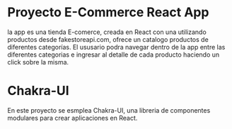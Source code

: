# Proyecto E-Commerce React App
la app es una tienda E-comerce, creada en React con una utilizando productos desde fakestoreapi.com, ofrece un catalogo productos de diferentes categorías.
El ususario podra navegar dentro de la app entre las diferentes categorias e ingresar al detalle de cada producto haciendo un click sobre la misma.

# Chakra-UI 
En este proyecto se esmplea Chakra-UI, una libreria de componentes modulares para crear aplicaciones en React.